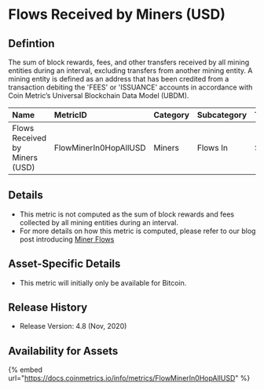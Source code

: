 # Flows Received by Miners \(USD\)

## Defintion

The sum of block rewards, fees, and other transfers received by all mining entities during an interval, excluding transfers from another mining entity. A mining entity is defined as an address that has been credited from a transaction debiting the 'FEES' or 'ISSUANCE' accounts in accordance with Coin Metric’s Universal Blockchain Data Model \(UBDM\).

| Name | MetricID | Category | Subcategory | Type | Unit | Interval |
| :--- | :--- | :--- | :--- | :--- | :--- | :--- |
| Flows Received by Miners \(USD\) | FlowMinerIn0HopAllUSD | Miners | Flows In | Sum | USD | 1 day |

## Details

* This metric is not computed as the sum of block rewards and fees collected by all mining entities during an interval.
* For more details on how this metric is computed, please refer to our blog post introducing [Miner Flows](https://coinmetrics.substack.com/p/coin-metrics-state-of-the-network-3e2)

## Asset-Specific Details

* This metric will initially only be available for Bitcoin.

## Release History

* Release Version: 4.8 \(Nov, 2020\)

## Availability for Assets

{% embed url="https://docs.coinmetrics.io/info/metrics/FlowMinerIn0HopAllUSD" %}

